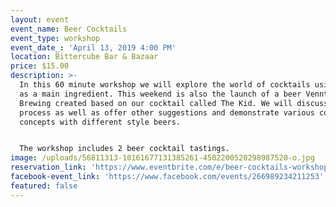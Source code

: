 ```yaml
---
layout: event
event_name: Beer Cocktails
event_type: workshop
event_date_: 'April 13, 2019 4:00 PM'
location: Bittercube Bar & Bazaar
price: $15.00
description: >-
  In this 60 minute workshop we will explore the world of cocktails using beer
  as a main ingredient. This weekend is also the launch of a beer Vennture
  Brewing created based on our cocktail called The Kid. We will discuss that
  process as well as offer other suggestions and demonstrate various cocktail
  concepts with different style beers.


  The workshop includes 2 beer cocktail tastings.
image: /uploads/56811313-10161677131385261-4502200520298987520-o.jpg
reservation_link: 'https://www.eventbrite.com/e/beer-cocktails-workshop-tickets-59738415208'
facebook-event_link: 'https://www.facebook.com/events/266989234211253'
featured: false
---
```


